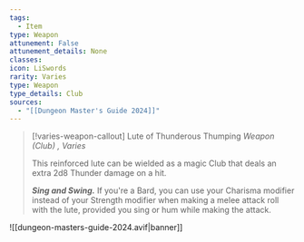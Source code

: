 ```yaml
---
tags:
  - Item
type: Weapon
attunement: False
attunement_details: None
classes:
icon: LiSwords
rarity: Varies
type: Weapon
type_details: Club
sources: 
  - "[[Dungeon Master's Guide 2024]]"
---
```

>[!varies-weapon-callout] Lute of Thunderous Thumping
>_Weapon (Club) , Varies_
>
>This reinforced lute can be wielded as a magic Club that deals an extra 2d8 Thunder damage on a hit.
>
>**_Sing and Swing._** If you're a Bard, you can use your Charisma modifier instead of your Strength modifier when making a melee attack roll with the lute, provided you sing or hum while making the attack.
>
>


![[dungeon-masters-guide-2024.avif|banner]]